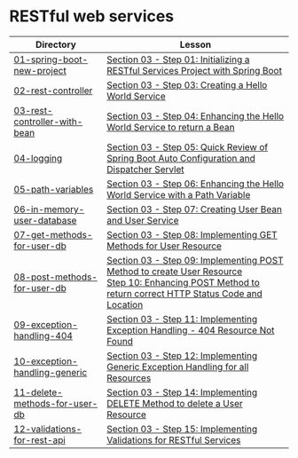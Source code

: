 # RESTful web services

| Directory                                                      | Lesson                                                                                                                                                                                          |
|----------------------------------------------------------------|-------------------------------------------------------------------------------------------------------------------------------------------------------------------------------------------------|
| [01-spring-boot-new-project](01-spring-boot-new-project)       | [Section 03 - Step 01: Initializing a RESTful Services Project with Spring Boot](https://www.udemy.com/microservices-with-spring-boot-and-spring-cloud/learn/v4/t/lecture/8005606)              |
| [02-rest-controller](02-rest-controller)                       | [Section 03 - Step 03: Creating a Hello World Service](https://www.udemy.com/microservices-with-spring-boot-and-spring-cloud/learn/v4/t/lecture/8005612)                                        |
| [03-rest-controller-with-bean](03-rest-controller-with-bean)   | [Section 03 - Step 04: Enhancing the Hello World Service to return a Bean](https://www.udemy.com/microservices-with-spring-boot-and-spring-cloud/learn/v4/t/lecture/8005614)                    |
| [04-logging](04-logging)                                       | [Section 03 - Step 05: Quick Review of Spring Boot Auto Configuration and Dispatcher Servlet](https://www.udemy.com/microservices-with-spring-boot-and-spring-cloud/learn/v4/t/lecture/8005616) |
| [05-path-variables](05-path-variables)                         | [Section 03 - Step 06: Enhancing the Hello World Service with a Path Variable](https://www.udemy.com/microservices-with-spring-boot-and-spring-cloud/learn/v4/t/lecture/8005618)                |
| [06-in-memory-user-database](06-in-memory-user-database)       | [Section 03 - Step 07: Creating User Bean and User Service](https://www.udemy.com/microservices-with-spring-boot-and-spring-cloud/learn/v4/t/lecture/8005620)                                   |
| [07-get-methods-for-user-db](07-get-methods-for-user-db)       | [Section 03 - Step 08: Implementing GET Methods for User Resource](https://www.udemy.com/microservices-with-spring-boot-and-spring-cloud/learn/v4/t/lecture/8005624)                            |
| [08-post-methods-for-user-db](08-post-methods-for-user-db)     | [Section 03 - Step 09: Implementing POST Method to create User Resource](https://www.udemy.com/microservices-with-spring-boot-and-spring-cloud/learn/v4/t/lecture/8005630)<br>[Step 10: Enhancing POST Method to return correct HTTP Status Code and Location](https://www.udemy.com/microservices-with-spring-boot-and-spring-cloud/learn/v4/t/lecture/8005630) |
| [09-exception-handling-404](09-exception-handling-404)         | [Section 03 - Step 11: Implementing Exception Handling - 404 Resource Not Found](https://www.udemy.com/microservices-with-spring-boot-and-spring-cloud/learn/v4/t/lecture/8005630)              |
| [10-exception-handling-generic](10-exception-handling-generic) | [Section 03 - Step 12: Implementing Generic Exception Handling for all Resources](https://www.udemy.com/microservices-with-spring-boot-and-spring-cloud/learn/v4/t/lecture/8005638)             |
| [11-delete-methods-for-user-db](11-delete-methods-for-user-db) | [Section 03 - Step 14: Implementing DELETE Method to delete a User Resource](https://www.udemy.com/microservices-with-spring-boot-and-spring-cloud/learn/v4/t/lecture/8005646)                  |
| [12-validations-for-rest-api](12-validations-for-rest-api)     | [Section 03 - Step 15: Implementing Validations for RESTful Services](https://www.udemy.com/microservices-with-spring-boot-and-spring-cloud/learn/v4/t/lecture/8005648)                         |
